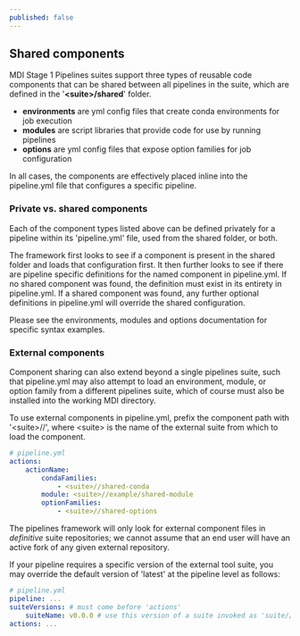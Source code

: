 ```yaml
---
published: false
---
```


## Shared components

MDI Stage 1 Pipelines suites support three types of reusable code 
components that can be shared between all pipelines in the suite,
which are defined in the '**\<suite\>/shared**' folder.

- **environments** are yml config files that create conda environments for job execution
- **modules** are script libraries that provide code for use by running pipelines
- **options** are yml config files that expose option families for job configuration

In all cases, the components are effectively placed inline into the 
pipeline.yml file that configures a specific pipeline.

### Private vs. shared components

Each of the component types listed above can be defined privately for a 
pipeline within its 'pipeline.yml' file, used from the shared folder, or both.

The framework first looks to see if a component is present in the shared
folder and loads that configuration first. It then further looks to see 
if there are pipeline specific definitions for the named component in 
pipeline.yml. If no shared component was found, the definition must 
exist in its entirety in pipeline.yml. If a shared component was found,
any further optional definitions in pipeline.yml will override the shared 
configuration.

Please see the environments, modules and options documentation
for specific syntax examples.

### External components

Component sharing can also extend beyond a single pipelines suite, such that
pipeline.yml may also attempt to load an environment, module, or option family from
a different pipelines suite, which of course must also be installed into 
the working MDI directory.

To use external components in pipeline.yml, prefix the component path
with '\<suite\>//', where \<suite\> is the name of the external suite from
which to load the component.

```yml
# pipeline.yml
actions:
    actionName:
        condaFamilies:
            - <suite>//shared-conda  
        module: <suite>//example/shared-module
        optionFamilies:
            - <suite>//shared-options
```

The pipelines framework will only look for external component files
in _definitive_ suite repositories; we cannot assume that an end 
user will have an active fork of any given external repository.

If your pipeline requires a specific version of the external tool suite,
you may override the default version of 'latest' at the pipeline level 
as follows:

```yml
# pipeline.yml
pipeline: ...
suiteVersions: # must come before 'actions'
    suiteName: v0.0.0 # use this version of a suite invoked as 'suite//module', etc. [latest]
actions: ...
```
